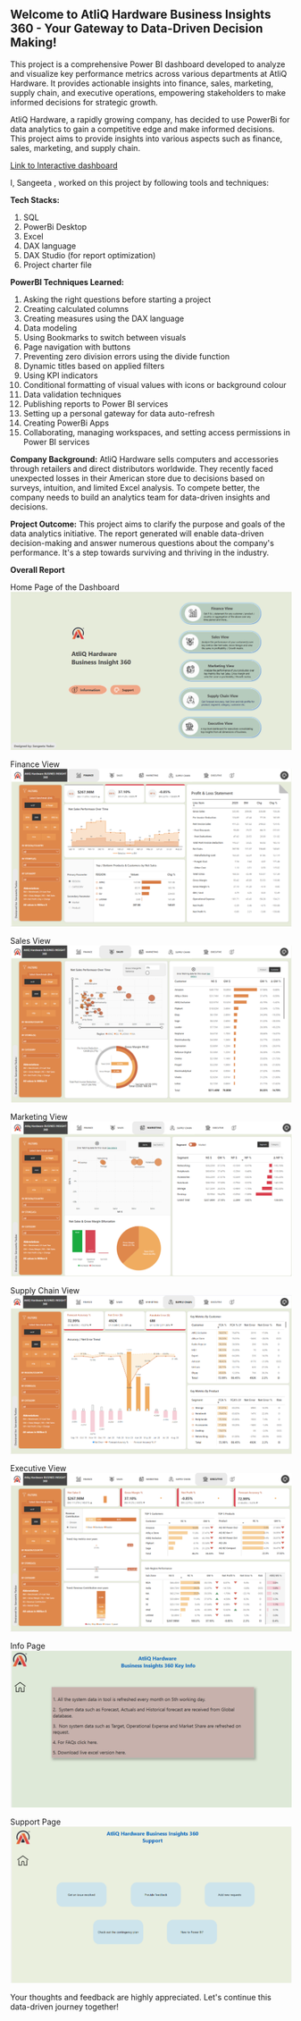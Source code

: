 ## Welcome to AtliQ Hardware Business Insights 360 - Your Gateway to Data-Driven Decision Making!

This project is a comprehensive Power BI dashboard developed to analyze and visualize key performance metrics across various departments at AtliQ Hardware. It provides actionable insights into finance, sales, marketing, supply chain, and executive operations, empowering stakeholders to make informed decisions for strategic growth.

AtliQ Hardware, a rapidly growing company, has decided to use PowerBi for data analytics to gain a competitive edge and make informed decisions. This project aims to provide insights into various aspects such as finance, sales, marketing, and supply chain.

[Link to Interactive dashboard](https://app.powerbi.com/view?r=eyJrIjoiM2UzOWNmYTMtNmU5OC00YzMyLTg0NDEtOTU1ZmZhODQ2OGQ0IiwidCI6ImM2ZTU0OWIzLTVmNDUtNDAzMi1hYWU5LWQ0MjQ0ZGM1YjJjNCJ9)

I, Sangeeta , worked on this project by following tools and techniques:

**Tech Stacks:**

1. SQL
2. PowerBi Desktop
3. Excel
4. DAX language
5. DAX Studio (for report optimization)
6. Project charter file

**PowerBI Techniques Learned:**

1.  Asking the right questions before starting a project
2.  Creating calculated columns
3.  Creating measures using the DAX language
4.  Data modeling
5.  Using Bookmarks to switch between visuals
6.  Page navigation with buttons
7.  Preventing zero division errors using the divide function
8.  Dynamic titles based on applied filters
9.  Using KPI indicators
10. Conditional formatting of visual values with icons or background colour
11. Data validation techniques
12. Publishing reports to Power BI services
13. Setting up a personal gateway for data auto-refresh
14. Creating PowerBi Apps
15. Collaborating, managing workspaces, and setting access permissions in Power BI services

**Company Background:**
AtliQ Hardware sells computers and accessories through retailers and direct distributors worldwide. They recently faced unexpected losses in their American store due to decisions based on surveys, intuition, and limited Excel analysis. To compete better, the company needs to build an analytics team for data-driven insights and decisions.

**Project Outcome:**
This project aims to clarify the purpose and goals of the data analytics initiative. The report generated will enable data-driven decision-making and answer numerous questions about the company's performance. It's a step towards surviving and thriving in the industry.

**Overall Report**

Home Page of the Dashboard
![h](https://github.com/SangeetaYadav-DataAnalyst/AtliQ-Hardware-Business-Insights-360/blob/main/Home.png)

Finance View
![f](https://github.com/SangeetaYadav-DataAnalyst/AtliQ-Hardware-Business-Insights-360/blob/main/finance.png)

Sales View
![s](https://github.com/SangeetaYadav-DataAnalyst/AtliQ-Hardware-Business-Insights-360/blob/main/Sales.png)

Marketing View
![m](https://github.com/SangeetaYadav-DataAnalyst/AtliQ-Hardware-Business-Insights-360/blob/main/marketing.png)

Supply Chain View
![sp](https://github.com/SangeetaYadav-DataAnalyst/AtliQ-Hardware-Business-Insights-360/blob/main/Supply_Chain.png)

Executive View
![e](https://github.com/SangeetaYadav-DataAnalyst/AtliQ-Hardware-Business-Insights-360/blob/main/executive.png)

Info Page
![i](https://github.com/SangeetaYadav-DataAnalyst/AtliQ-Hardware-Business-Insights-360/blob/main/info.png)

Support Page
![sprt](https://github.com/SangeetaYadav-DataAnalyst/AtliQ-Hardware-Business-Insights-360/blob/main/Support.png)

Your thoughts and feedback are highly appreciated. Let's continue this data-driven journey together!
